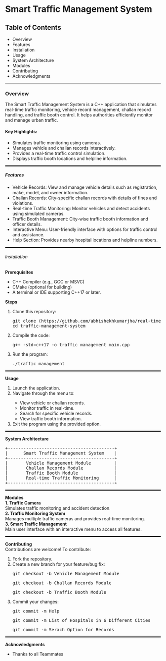 <h1> Smart Traffic Management System</h1>

<h2>Table of Contents</h2>
<ul> 
<li>Overview</li>
<li>Features</li>
<li>Installation</li>
<li>Usage</li>
<li>System Architecture</li>
<li>Modules</li>
<li>Contributing</li>
<li>Acknowledgments</li>
</ul>
<hr style="border: 0.1px  black;">
<h3>Overview</h3>
The Smart Traffic Management System is a C++ application that simulates real-time traffic monitoring, vehicle record management, challan record handling, and traffic booth control. It helps authorities efficiently monitor and manage urban traffic.
<h4>Key Highlights:</h4>
<ul>
<li>Simulates traffic monitoring using cameras.</li>
<li>Manages vehicle and challan records interactively.</li>
<li>Provides a real-time traffic control simulation.</li>
<li>Displays traffic booth locations and helpline information.</li>
</ul>
    <hr style="border: 0.5px solid black;">
<h5>Features</h5>
<ul>
<li>Vehicle Records: View and manage vehicle details such as registration, make, model, and owner information.</li>
<li>Challan Records: City-specific challan records with details of fines and violations.</li>
<li>Real-time Traffic Monitoring: Monitor vehicles and detect accidents using simulated cameras.</li>
<li>Traffic Booth Management: City-wise traffic booth information and officer details.</li>
<li>Interactive Menu: User-friendly interface with options for traffic control and assistance.</li>
<li>Help Section: Provides nearby hospital locations and helpline numbers.</li>
</ul>
<hr style="border: 0.5px solid black;">
<h6> Installation </h6>
<b>Prerequisites</b><br>
<ul>
<li>C++ Compiler (e.g., GCC or MSVC)</li>
<li>CMake (optional for building)</li>
<li>A terminal or IDE supporting C++17 or later.</li>
</ul>
<b>Steps</b><br>
<ol>
<li>Clone this repository:</li>
<pre>git clone (https://github.com/abhishekhkumarjha/real-time_traffic_monitoring_system-abhishekh_kumarjha.git)
cd traffic-management-system</pre>
<li>Compile the code:</li>
<pre>g++ -std=c++17 -o traffic_management main.cpp</pre>
<li>Run the program:</li>
<pre>./traffic_management</pre>
</ol>
<hr style="border: 0.5px solid black;">
<b> Usage </b>
<ol>
<li>Launch the application.</li>
<li>Navigate through the menu to:</li>
    <ul>
<li>View vehicle or challan records.</li>
<li>Monitor traffic in real-time.</li>
<li>Search for specific vehicle records.</li>
<li>View traffic booth information.</li>
    </ul>
<li>Exit the program using the provided option.</li>
</ol>
<hr style="border: 0.5px solid black;">
   <b> System Architecture </b><br>
<pre>
+-----------------------------------------+
|      Smart Traffic Management System    |
+-----------------------------------------+
|       Vehicle Management Module         |
|       Challan Records Module            |
|       Traffic Booth Module              |
|       Real-time Traffic Monitoring      |
+-----------------------------------------+
</pre>
<hr style="border: 0.5px solid black;">
<h7><b>Modules</b></h7><br>
<h8><b>1. Traffic Camera</b></h8><br>
Simulates traffic monitoring and accident detection.<br>
<h9><b>2. Traffic Monitoring System</b></h9><br>
Manages multiple traffic cameras and provides real-time monitoring.<br>
<h10><b>3. Smart Traffic Management</b></h10><br>
Main user interface with an interactive menu to access all features.<br>
<hr style="border: 0.5px solid black;">
<h11><b>Contributing</b></h11><br>
Contributions are welcome! To contribute:<br>
<ol>
<li>Fork the repository.</li>
<li>Create a new branch for your feature/bug fix:</li>
<pre>git checkout -b Vehicle Management Module</pre>
<pre>git checkout -b Challan Records Module</pre>
<pre>git checkout -b Traffic Booth Module</pre>


<li>Commit your changes:</li>
<pre>git commit -m Help</pre>
<pre>git commit -m List of Hospitals in 6 Different Cities</pre>
<pre>git commit -m Serach Option for Records</pre>
</ol>
<hr style="border: 0.5px solid black;">
<h12><b>Acknowledgments</b></h12><br>
<ul>
<li>Thanks to all Teammates</li>
</ul>
